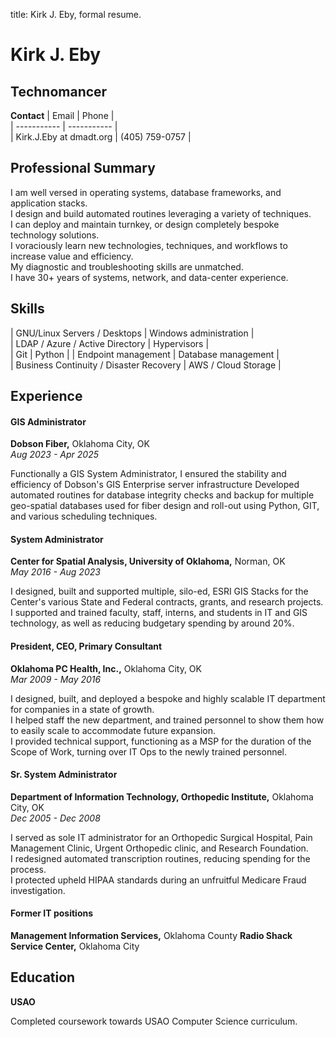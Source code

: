 title: Kirk J. Eby, formal resume.

# Kirk J. Eby  
## Technomancer  

**Contact** 
| Email | Phone |  
| ----------- | ----------- |  
| Kirk.J.Eby at dmadt.org | (405) 759-0757 |  

##                                      Professional Summary

I am well versed in operating systems, database frameworks, and application stacks.  
I design and build automated routines leveraging a variety of techniques.  
I can deploy and maintain turnkey, or design completely bespoke technology solutions.  
I voraciously learn new technologies, techniques, and workflows to increase value and efficiency.  
My diagnostic and troubleshooting skills are unmatched.  
I have 30+ years of systems, network, and data-center experience.  

##                                   Skills

| GNU/Linux Servers / Desktops | Windows administration |  
| LDAP / Azure / Active Directory | Hypervisors |  
| Git | Python |
| Endpoint management | Database management |  
| Business Continuity / Disaster Recovery | AWS / Cloud Storage |  


##                                      Experience

#### GIS Administrator  
**Dobson Fiber,** Oklahoma City, OK  
*Aug 2023 - Apr 2025*  

Functionally a GIS System Administrator, I ensured the stability and efficiency of Dobson's GIS Enterprise server infrastructure
Developed automated routines for database integrity checks and backup for multiple geo-spatial databases used for fiber design and roll-out using Python, GIT, and various scheduling techniques.  

#### System Administrator  
**Center for Spatial Analysis, University of Oklahoma,** Norman, OK  
*May 2016 - Aug 2023*  

I designed, built and supported multiple, silo-ed, ESRI GIS Stacks for the Center's various State and Federal contracts, grants, and research projects.  
I supported and trained faculty, staff, interns, and students in IT and GIS technology, as well as reducing budgetary spending by around 20%.  

#### President, CEO, Primary Consultant  
**Oklahoma PC Health, Inc.,** Oklahoma City, OK   
*Mar 2009 - May 2016*  

I designed, built, and deployed a bespoke and highly scalable IT department for companies in a state of growth.  
I helped staff the new department, and trained personnel to show them how to easily scale to accommodate future expansion.    
I provided technical support, functioning as a MSP for the duration of the Scope of Work, turning over IT Ops to the newly trained personnel.  

#### Sr. System Administrator
**Department of Information Technology, Orthopedic Institute,** Oklahoma City, OK  
*Dec 2005 - Dec 2008*  

I served as sole IT administrator for an Orthopedic Surgical Hospital, Pain Management Clinic, Urgent Orthopedic clinic, and Research Foundation.  
I redesigned automated transcription routines, reducing spending for the process.  
I protected upheld HIPAA standards during an unfruitful Medicare Fraud investigation.  

#### Former IT positions

**Management Information Services,** Oklahoma County
**Radio Shack Service Center,** Oklahoma City  

##                                   Education

**USAO**

Completed coursework towards USAO Computer Science curriculum.  



